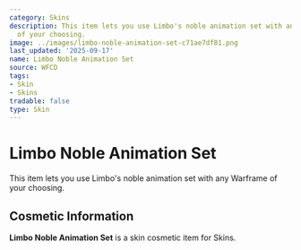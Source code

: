 ```yaml
---
category: Skins
description: This item lets you use Limbo's noble animation set with any Warframe
  of your choosing.
image: ../images/limbo-noble-animation-set-c71ae7df81.png
last_updated: '2025-09-17'
name: Limbo Noble Animation Set
source: WFCD
tags:
- Skin
- Skins
tradable: false
type: Skin
---
```


# Limbo Noble Animation Set

This item lets you use Limbo's noble animation set with any Warframe of your choosing.

## Cosmetic Information

**Limbo Noble Animation Set** is a skin cosmetic item for Skins.

